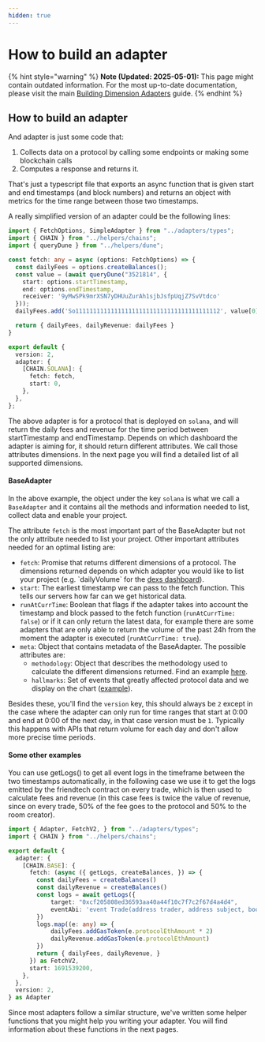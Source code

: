 ```yaml
---
hidden: true
---
```


# How to build an adapter

{% hint style="warning" %}
**Note (Updated: 2025-05-01):** This page might contain outdated information. For the most up-to-date documentation, please visit the main [Building Dimension Adapters](./) guide.
{% endhint %}

## How to build an adapter

And adapter is just some code that:

1. Collects data on a protocol by calling some endpoints or making some blockchain calls
2. Computes a response and returns it.

That's just a typescript file that exports an async function that is given start and end timestamps (and block numbers) and returns an object with metrics for the time range between those two timestamps.

A really simplified version of an adapter could be the following lines:

```typescript
import { FetchOptions, SimpleAdapter } from "../adapters/types";
import { CHAIN } from "../helpers/chains";
import { queryDune } from "../helpers/dune";

const fetch: any = async (options: FetchOptions) => {
  const dailyFees = options.createBalances();
  const value = (await queryDune("3521814", {
    start: options.startTimestamp,
    end: options.endTimestamp,
    receiver: '9yMwSPk9mrXSN7yDHUuZurAh1sjbJsfpUqjZ7SvVtdco'
  }));
  dailyFees.add('So11111111111111111111111111111111111111112', value[0].fee_token_amount);

  return { dailyFees, dailyRevenue: dailyFees }
}

export default {
  version: 2,
  adapter: {
    [CHAIN.SOLANA]: {
      fetch: fetch,
      start: 0,
    },
  },
};
```

The above adapter is for a protocol that is deployed on `solana`, and will return the daily fees and revenue for the time period between startTimestamp and endTimestamp. Depends on which dashboard the adapter is aiming for, it should return different attributes. We call those attributes dimensions. In the next page you will find a detailed list of all supported dimensions.

#### BaseAdapter

In the above example, the object under the key `solana` is what we call a `BaseAdapter` and it contains all the methods and information needed to list, collect data and enable your project.

The attribute `fetch` is the most important part of the BaseAdapter but not the only attribute needed to list your project. Other important attributes needed for an optimal listing are:

* `fetch`: Promise that returns different dimensions of a protocol. The dimensions returned depends on which adapter you would like to list your project (e.g. \`dailyVolume\` for the [dexs dashboard](https://defillama.com/dexs)).
* `start`: The earliest timestamp we can pass to the fetch function. This tells our servers how far can we get historical data.
* `runAtCurrTime`: Boolean that flags if the adapter takes into account the timestamp and block passed to the fetch function (`runAtCurrTime: false`) or if it can only return the latest data, for example there are some adapters that are only able to return the volume of the past 24h from the moment the adapter is executed (`runAtCurrTime: true`).
* `meta`: Object that contains metadata of the BaseAdapter. The possible attributes are:
  * `methodology`: Object that describes the methodology used to calculate the different dimensions returned. Find an example [here](https://github.com/DefiLlama/dimension-adapters/blob/c03a108f546707ab75ef727d33cef053348757dd/protocols/pancakeswap/index.ts#L43).
  * `hallmarks`: Set of events that greatly affected protocol data and we display on the chart ([example](https://defillama.com/protocol/uniswap)).

Besides these, you'll find the `version` key, this should always be `2` except in the case where the adapter can only run for time ranges that start at 0:00 and end at 0:00 of the next day, in that case version must be `1`. Typically this happens with APIs that return volume for each day and don't allow more precise time periods.

#### Some other examples

You can use getLogs() to get all event logs in the timeframe between the two timestamps automatically, in the following case we use it to get the logs emitted by the friendtech contract on every trade, which is then used to calculate fees and revenue (in this case fees is twice the value of revenue, since on every trade, 50% of the fee goes to the protocol and 50% to the room creator).

```typescript
import { Adapter, FetchV2, } from "../adapters/types";
import { CHAIN } from "../helpers/chains";

export default {
  adapter: {
    [CHAIN.BASE]: {
      fetch: (async ({ getLogs, createBalances, }) => {
        const dailyFees = createBalances()
        const dailyRevenue = createBalances()
        const logs = await getLogs({
            target: "0xcf205808ed36593aa40a44f10c7f7c2f67d4a4d4",
            eventAbi: 'event Trade(address trader, address subject, bool isBuy, uint256 shareAmount, uint256 ethAmount, uint256 protocolEthAmount, uint256 subjectEthAmount, uint256 supply)'
        })
        logs.map((e: any) => {
            dailyFees.addGasToken(e.protocolEthAmount * 2)
            dailyRevenue.addGasToken(e.protocolEthAmount)
        })
        return { dailyFees, dailyRevenue, }
      }) as FetchV2,
      start: 1691539200,
    },
  },
  version: 2,
} as Adapter
```

Since most adapters follow a similar structure, we've written some helper functions that you might help you writing your adapter. You will find information about these functions in the next pages.
